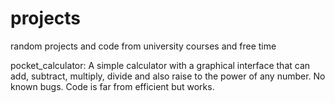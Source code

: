 # projects
random projects and code from university courses and free time

pocket_calculator: A simple calculator with a graphical interface that can add, subtract, multiply, divide and also raise to the power of any number.
No known bugs. Code is far from efficient but works.
